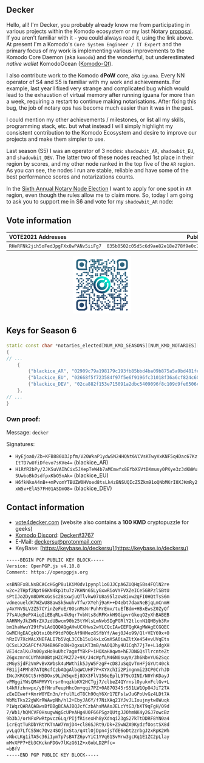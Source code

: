 ## Decker ##

Hello, all! I'm Decker, you probably already know me from participating in various projects within the Komodo ecosystem or my last Notary [proposal](https://github.com/KomodoPlatform/NotaryNodes/blob/master/season5/candidates/decker/README.md). If you aren't familiar with it - you could always read it, using the link above. At present I'm a Komodo's `Core System Engineer / IT Expert` and the primary focus of my work is implementing various improvements to the Komodo Core Daemon (aka `komodo`) and the wonderful, but underestimated *native wallet* KomodoOcean ([Komodo-Qt](https://github.com/DeckerSU/KomodoOcean)). 

I also contribute work to the Komodo **dPoW** core, aka `iguana`. Every NN operator of S4 and S5 is familiar with my work and achievements. For example, last year I fixed very strange and complicated bug which would lead to the exhaustion of virtual memory after running iguana for more than a week, requiring a restart to continue making notarisations. After fixing this bug, the job of notary ops has become much easier than it was in the past.

I could mention my other achievements / milestones, or list all my skills, programming stack, etc. but what instead I will simply highlight my consistent contribution to the Komodo Ecosystem and desire to improve our projects and make them simpler to use.

Last season (S5) I was an operator of 3 nodes: `shadowbit_AR`, `shadowbit_EU`, and `shadowbit_DEV`. The latter two of these nodes reached 1st place in their region by scores, and my other node ranked in the top five of the `AR` region. As you can see, the nodes I run are stable, reliable and have some of the best performance scores and notarizations counts.

In the [Sixth Annual Notary Node Election](https://komodoplatform.com/en/blog/sixth-annual-notary-node-election/) I want to apply for one spot in `AR` region, even though the rules allow me to claim more. So, today I am going to ask you to support me in S6 and vote for my `shadowbit_AR` node:

## Vote information ##

| VOTE2021 Addresses                 | Pubkey                                                             | Region |
| :--------------------------------- |:------------------------------------------------------------------:| :----: |
| `RHeRFNk2jih5oFedJpgFXx8wPANv5iiFg7` | `035b0502c05d5c6d9ae82e18e278f9e0c7db5eaaa9d2499532d04d51f10d705929` | **AR**     |

<p align="center">
<img src="./RHeRFNk2jih5oFedJpgFXx8wPANv5iiFg7.svg" width="30%" height="30%">
</p>

## Keys for Season 6 ##

```cpp
static const char *notaries_elected[NUM_KMD_SEASONS][NUM_KMD_NOTARIES][2] =
{
// ...
    {
        {"blackice_AR", "02909c79a198179c193fb85bbd4ba09b875a5a9bd481fec284658188b96ed43519"}, // R9QfbhMxnSsFwM7DwW6fDh4GU9wUnQkwJk
        {"blackice_EU", "02668f5f723584f97f5e6f9196fc31018f36a6cf824c60328ad0c097a785df4745"}, // RTm4RWXHAT5xUAKYFRzEwhXYhiMjerWZpX
        {"blackice_DEV", "02ca882f153e715091a2dbc5409096f8c109d9fe6506ca7a918056dd37162b6f6e"}, // RW5wUWWiBmYaXJHNLvMUmvTw5hWcNCxK7a
    },
// ...    
}
```
### Own proof: ###

Message: `decker`

Signatures: 

- `HyEjoa0/Zb+KFB886U3Jpfm/V20WkaP1ydwSN24HQNt6VCVsKTwyVxKNF5q4Dac67KzItTD7wUfiDfevo7sKVe4=` (blackice_AR)
- `H1RfR2bPy/2JKSuVAIhCix5JXepTeW4b7aMCmwfx8EfbXGVtDXmusy0PKye3z3dKWWuSUwboBkOsdfpxKbO5nAk=` (blackice_EU)
- `H6fkNkoA4nB++mPvomYTBUZW0HVoed8tsLk4zBNSUQIcZ5Zkm91oQNbMKrI0XJKmRy2xW5v+ElA57FH01ASDmO8=` (blackice_DEV)

## Contact information ##

 - [vote4decker.com](http://vote4decker.com/) (website also contains a **100 KMD** cryptopuzzle for geeks)
 - [Komodo Discord](https://komodoplatform.com/discord): [Decker#3767](https://discordapp.com/users/345544724167524352/)
 - E-Mail: deckersu@protonmail.com
 - KeyBase: [https://keybase.io/deckersu](https://keybase.io/deckersu)
```
-----BEGIN PGP PUBLIC KEY BLOCK-----
Version: OpenPGP.js v4.10.8
Comment: https://openpgpjs.org

xsBNBFx8LNsBCACcHGgP8u1KiM0dv1pynpl1o0JJCpA6ZUQHqSBs4FQlN2re
w2c+2THpf2Npt66KN4kp1tu7z7KHNn6SLyGxwRioVYFVXZeICe5GRPzlSBtU
sPtIJo2Dym8DWKxGsSc28sxwjuQTlvkw07U8a95lzow8ixw2qFI0HQtTsS6m
vdneoueldK7WZwU88awSk5wuhvTfw/XYehj9aK++D4ebt7daxNeBjqLmCnmH
y4xYNVSLV2Z57CYinZeFoE/0OsnMsNrPuhMrEmv/tuEfBdm+HBxEwsZ0ZyQf
77sAUq9ePX4iqIiEBqRLv4k9qr7vbNts8dRFKxkH9GipvrGkeqO2yXhBABEB
AAHNMyJkZWNrZXJzdUBwcm90b25tYWlsLmNvbSIgPGRlY2tlcnN1QHByb3Rv
bm1haWwuY29tPsLAdQQQAQgAHwUCXHws2wYLCQcIAwIEFQgKAgMWAgECGQEC
GwMCHgEACgkQtxi0bf9tdP0QcAf9HMez8SfbYf/Aej0J4o99/Ql+VEY69x+O
hRzIV7XcWAiXNEFALI7b5VqL3CCb15u14xLxGmXSA0iaZltXe454vvUVqEts
QCSxLX2GAFCf47U4BA6FoON+DgxuLKT3mB/nA0QJhy4U1Cqh77j7e+L1dgXH
VEI4calKu7n00yxHo9uUhc7agmfYBkP+iHOXaHAqwm+hE7DNGQsTlrcnteZt
Z6gxzmr4CUYhNA0BtpHZCPKZ72+9X/J4cWpfLM46N0suyX/3h6NbvYUG2Sqc
zMGySjdF2VnPvBvXWbsk4uMWthik5JyW5FzgF+cD8JuSqQvTnHFjGYUt40ck
FB1ij4PMh87ATQRcfCzbAQgAlbqWCUHF7P+XYXchIi2Pingnmi23CP0CrhJD
INcJKRC6Ct5rH5DOxs9LiW5qxEj8DX3FlV156eEplL979cOINI/N0YhKDayJ
vPMggiYWsQM4PMVYtrsr0nqzkbKV2HCTgj7/clbeZ4QYrnslOyukvFclGv+L
t4kRfzhnwpx/yBfNruFeupHhcOm+qqi7PZ+0A87O345rS51LW1OpO4JiT2TA
zEeIEwef+KmrW0YEn3n/rfulRLdT8Ch90qY6Xr17EFslwJuGPoUvGz4LDt7A
WbMiTks22gWKrRWAwpNh/hl2+EbyJA6Y/f7NiXAq21YJvJLIoujnytw8Wuqk
P1WqzQARAQABwsBfBBgBCAAJBQJcfCzbAhsMAAoJELcYtG3/bXT9qFgH/09d
7/Wb1/hQMCVF0HsugwWgGcUPeAHg4U0F66PSgzQUtgJJOhmNK4y2GJ7owcBz
9b3bJ/orNFxPwRtpvcz6Lq/PIjfRisexHh8yXdnqi23gS27kTtDDRF8YN0a4
icrEqtTuRDbYRtYKTnAW7YmjD4+cl86SJRt9/Dk+ZSwWZA9KydzfOostSX8d
yvLqO7LfCS5Wc7Qvz4SOj1xSta/q4tlOjDpn4jsTdE6oDt2zrbgJ2xRpK2Wh
vNbcLKg1iTA5c36i1ym7p7sBATZ6pvYiC1YVq61SvMrw3gcKq1E1ZC2pLlay
mMvXPP7+Eb3CKcknFDGv7lKzG61Z+xGobLD2Pfc=
=bBfV
-----END PGP PUBLIC KEY BLOCK-----
```
